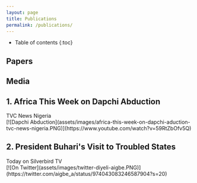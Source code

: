 ```yaml
---
layout: page
title: Publications
permalink: /publications/
---
```

* Table of contents
{:toc}

## Papers

## Media
<h2>1. Africa This Week on Dapchi Abduction</h2>
TVC News Nigeria<br>
[![Dapchi Abduction](assets/images/africa-this-week-on-dapchi-aduction-tvc-news-nigeria.PNG)](https://www.youtube.com/watch?v=59RtZbOfv5Q)


<h2> 2. President Buhari's Visit to Troubled States</h2>
Today on Silverbird TV<br>
[![On Twitter](assets/images/twitter-diyeli-aigbe.PNG)](https://twitter.com/aigbe_a/status/974043083246587904?s=20)
